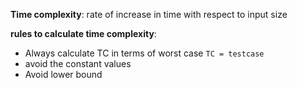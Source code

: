 **Time complexity**: rate of increase in time with respect to input size

**rules to calculate time complexity**:
- Always calculate TC in terms of worst case `TC = testcase`
- avoid the constant values
- Avoid lower bound
